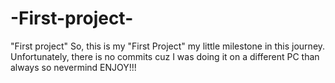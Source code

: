 # -First-project-
"First project"
So, this is my "First Project" my little milestone in this journey. Unfortunately, there is no commits cuz I was doing it on a different PC than always so nevermind ENJOY!!!
